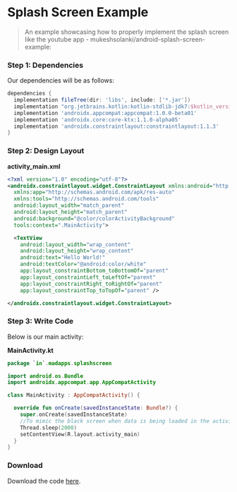 # Splash Screen Example


>An example showcasing how to properly implement the splash screen like the youtube app - mukeshsolanki/android-splash-screen-example: 

### Step 1: Dependencies

Our dependencies will be as follows:

```groovy
dependencies {
  implementation fileTree(dir: 'libs', include: ['*.jar'])
  implementation "org.jetbrains.kotlin:kotlin-stdlib-jdk7:$kotlin_version"
  implementation 'androidx.appcompat:appcompat:1.0.0-beta01'
  implementation 'androidx.core:core-ktx:1.1.0-alpha05'
  implementation 'androidx.constraintlayout:constraintlayout:1.1.3'
}

```

### Step 2: Design Layout

**activity_main.xml**

```xml
<?xml version="1.0" encoding="utf-8"?>
<androidx.constraintlayout.widget.ConstraintLayout xmlns:android="http://schemas.android.com/apk/res/android"
  xmlns:app="http://schemas.android.com/apk/res-auto"
  xmlns:tools="http://schemas.android.com/tools"
  android:layout_width="match_parent"
  android:layout_height="match_parent"
  android:background="@color/colorActivityBackground"
  tools:context=".MainActivity">

  <TextView
    android:layout_width="wrap_content"
    android:layout_height="wrap_content"
    android:text="Hello World!"
    android:textColor="@android:color/white"
    app:layout_constraintBottom_toBottomOf="parent"
    app:layout_constraintLeft_toLeftOf="parent"
    app:layout_constraintRight_toRightOf="parent"
    app:layout_constraintTop_toTopOf="parent" />

</androidx.constraintlayout.widget.ConstraintLayout>

```

### Step 3: Write Code

Below is our main activity:

**MainActivity.kt**

```kotlin
package `in`.madapps.splashscreen

import android.os.Bundle
import androidx.appcompat.app.AppCompatActivity

class MainActivity : AppCompatActivity() {

  override fun onCreate(savedInstanceState: Bundle?) {
    super.onCreate(savedInstanceState)
    //To mimic the black screen when data is being loaded in the activity
    Thread.sleep(2000)
    setContentView(R.layout.activity_main)
  }
}

```

### Download

Download the code  [here](https://github.com/mukeshsolanki/android-splash-screen-example/blob/master/screenshot/demo.gif?raw=true).
